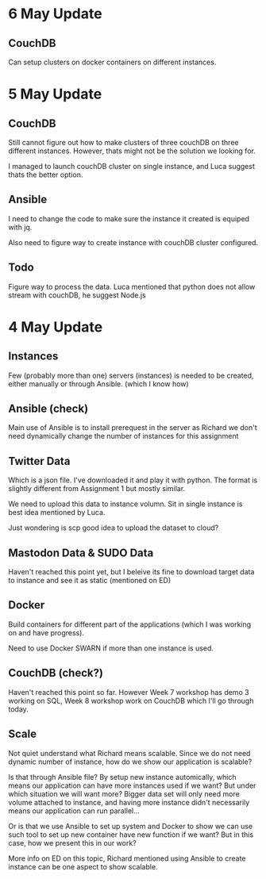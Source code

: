 # 6 May Update

## CouchDB

Can setup clusters on docker containers on different instances.






# 5 May Update

## CouchDB

Still cannot figure out how to make clusters of three couchDB on three different instances. However, thats might not be the solution we looking for.

I managed to launch couchDB cluster on single instance, and Luca suggest thats the better option.

## Ansible

I need to change the code to make sure the instance it created is equiped with jq. 

Also need to figure way to create instance with couchDB cluster configured.

## Todo 

Figure way to process the data. Luca mentioned that python does not allow stream with couchDB, he suggest Node.js






# 4 May Update

## Instances

Few (probably more than one) servers (instances) is needed to be created, either manually or through Ansible. (which I know how)

## Ansible (check)

Main use of Ansible is to install prerequest in the server as Richard we don't need dynamically change the number of instances for this assignment

## Twitter Data

Which is a json file. I've downloaded it and play it with python. The format is slightly different from Assignment 1 but mostly similar.

We need to upload this data to instance volumn. Sit in single instance is best idea mentioned by Luca.

Just wondering is scp good idea to upload the dataset to cloud?

## Mastodon Data & SUDO Data

Haven't reached this point yet, but I beleive its fine to download target data to instance and see it as static (mentioned on ED)

## Docker

Build containers for different part of the applications (which I was working on and have progress).

Need to use Docker SWARN if more than one instance is used.

## CouchDB (check?)

Haven't reached this point so far. However Week 7 workshop has demo 3 working on SQL, Week 8 workshop work on CouchDB which I'll go through today.

## Scale

Not quiet understand what Richard means scalable. Since we do not need dynamic number of instance, how do we show our application is scalable?

Is that through Ansible file? By setup new instance automically, which means our application can have more instances used if we want? But under which situation we will want more? Bigger data set will only need more volume attached to instance, and having more instance didn't necessarily means our application can run parallel... 

Or is that we use Ansible to set up system and Docker to show we can use such tool to set up new container have new function if we want? But in this case, how we present this in our work?

More info on ED on this topic, Richard mentioned using Ansible to create instance can be one aspect to show scalable.